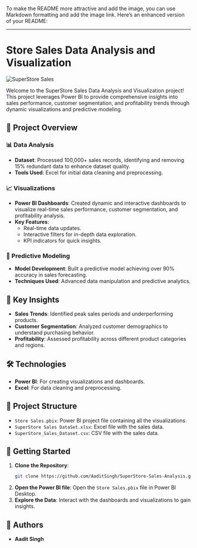 To make the README more attractive and add the image, you can use Markdown formatting and add the image link. Here’s an enhanced version of your README:

---

# Store Sales Data Analysis and Visualization

![SuperStore Sales](https://user-images.githubusercontent.com/your-username/superstore-sales-image.png)

Welcome to the SuperStore Sales Data Analysis and Visualization project! This project leverages Power BI to provide comprehensive insights into sales performance, customer segmentation, and profitability trends through dynamic visualizations and predictive modeling.

## 🚀 Project Overview

### 📊 Data Analysis
- **Dataset**: Processed 100,000+ sales records, identifying and removing 15% redundant data to enhance dataset quality.
- **Tools Used**: Excel for initial data cleaning and preprocessing.

### 📈 Visualizations
- **Power BI Dashboards**: Created dynamic and interactive dashboards to visualize real-time sales performance, customer segmentation, and profitability analysis.
- **Key Features**:
  - Real-time data updates.
  - Interactive filters for in-depth data exploration.
  - KPI indicators for quick insights.

### 🔮 Predictive Modeling
- **Model Development**: Built a predictive model achieving over 90% accuracy in sales forecasting.
- **Techniques Used**: Advanced data manipulation and predictive analytics.

## 🌟 Key Insights
- **Sales Trends**: Identified peak sales periods and underperforming products.
- **Customer Segmentation**: Analyzed customer demographics to understand purchasing behavior.
- **Profitability**: Assessed profitability across different product categories and regions.

## 🛠 Technologies
- **Power BI**: For creating visualizations and dashboards.
- **Excel**: For data cleaning and preprocessing.

## 📂 Project Structure
- `Store Sales.pbix`: Power BI project file containing all the visualizations.
- `SuperStore Sales DataSet.xlsx`: Excel file with the sales data.
- `SuperStore_Sales_Dataset.csv`: CSV file with the sales data.

## 🚀 Getting Started
1. **Clone the Repository**:
   ```sh
   git clone https://github.com/AaditSingh/SuperStore-Sales-Analysis.git
   ```
2. **Open the Power BI file**: Open the `Store Sales.pbix` file in Power BI Desktop.
3. **Explore the Data**: Interact with the dashboards and visualizations to gain insights.

## 👤 Authors
- **Aadit Singh**
